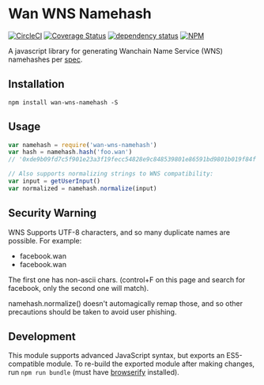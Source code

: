 # Wan WNS Namehash 

[![CircleCI][circle-image]][circle-url]
[![Coverage Status][coveralls-image]][coveralls-url]
[![dependency status][dep-image]][dep-url]
[![NPM][npm-image]][npm-url]

A javascript library for generating Wanchain Name Service (WNS) namehashes per [spec](https://github.com/wanchain/EIPs/issues/137).

## Installation

`npm install wan-wns-namehash -S`

## Usage

```javascript
var namehash = require('wan-wns-namehash')
var hash = namehash.hash('foo.wan')
// '0xde9b09fd7c5f901e23a3f19fecc54828e9c848539801e86591bd9801b019f84f'

// Also supports normalizing strings to WNS compatibility:
var input = getUserInput()
var normalized = namehash.normalize(input)
```

## Security Warning

WNS Supports UTF-8 characters, and so many duplicate names are possible. For example:

- faceboоk.wan
- facebook.wan

The first one has non-ascii chars. (control+F on this page and search for facebook, only the second one will match).

namehash.normalize() doesn't automagically remap those, and so other precautions should be taken to avoid user phishing.

## Development

This module supports advanced JavaScript syntax, but exports an ES5-compatible module. To re-build the exported module after making changes, run `npm run bundle` (must have [browserify](http://browserify.org/) installed).

[circle-image]: https://circleci.com/gh/wandevs/wan-wns-namehash.svg?style=svg
[circle-url]: https://circleci.com/gh/wandevs/wan-wns-namehash
[dep-image]: https://david-dm.org/wandevs/wan-wns-namehash.svg
[dep-url]: https://david-dm.org/wandevs/wan-wns-namehash
[coveralls-image]: https://coveralls.io/repos/github/wandevs/wan-wns-namehash/badge.svg?branch=dev
[coveralls-url]: https://coveralls.io/github/wandevs/wan-wns-namehash?branch=dev
[npm-image]: http://img.shields.io/npm/v/wan-wns-namehash.svg
[npm-url]: https://www.npmjs.org/package/wan-wns-namehash
